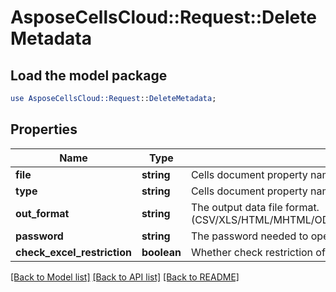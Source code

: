 # AsposeCellsCloud::Request::DeleteMetadata 

## Load the model package
```perl
use AsposeCellsCloud::Request::DeleteMetadata;
```

## Properties
Name | Type | Description | Notes
------------ | ------------- | ------------- | -------------
**file** | **string** | Cells document property name. |
**type** | **string** | Cells document property name. |
**out_format** | **string** | The output data file format.(CSV/XLS/HTML/MHTML/ODS/PDF/XML/TXT/TIFF/XLSB/XLSM/XLSX/XLTM/XLTX/XPS/PNG/JPG/JPEG/GIF/EMF/BMP/MD[Markdown]/Numbers) |
**password** | **string** | The password needed to open an Excel file. |
**check_excel_restriction** | **boolean** | Whether check restriction of excel file when user modify cells related objects. |  

[[Back to Model list]](../README.md#documentation-for-requests) [[Back to API list]](../README.md#documentation-for-api-endpoints) [[Back to README]](../README.md)

